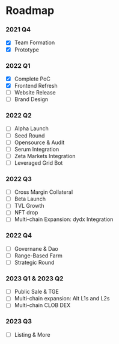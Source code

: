 # Roadmap

### 2021 Q4

* [x] Team Formation
* [x] Prototype

### 2022 Q1

* [x] Complete PoC
* [x] Frontend Refresh
* [ ] Website Release
* [ ] Brand Design

### 2022 Q2

* [ ] Alpha Launch
* [ ] Seed Round
* [ ] Opensource & Audit
* [ ] Serum Integration
* [ ] Zeta Markets Integration
* [ ] Leveraged Grid Bot

### 2022 Q3

* [ ] Cross Margin Collateral
* [ ] Beta Launch
* [ ] TVL Growth
* [ ] NFT drop
* [ ] Multi-chain Expansion: dydx Integration

### 2022 Q4

* [ ] Governane & Dao
* [ ] Range-Based Farm
* [ ] Strategic Round

### 2023 Q1 & 2023 Q2

* [ ] Public Sale & TGE
* [ ] Multi-chain expansion: Alt L1s and L2s
* [ ] Multi-chain CLOB DEX

### 2023 Q3

* [ ] Listing & More
